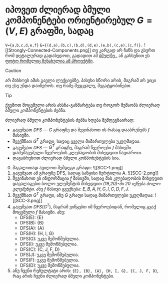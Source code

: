 # იპოვეთ ძლიერად ბმული კომპონენტები ორიენტირებულ $G= (V,E)$ გრაფში, სადაც
```V={a,b,c,d,e,f}```
```E={(d,a),(b,c),(b,d),(d,e),(e,b),(c,e),(c,f)}.```
![[Strongly-Connected-Components.png]]
თუ კარგად არ ჩანს და გსურთ რომ დეტალურად გადახედოთ, გადადით ამ [ბმულზე .](https://www.tldraw.com/r/nkqffAoJTTaSuaogTfl3J?d=v139.-357.5912.3969.page) ან გახსენით ეს [ფოტო რომელიც შენახულია ამ პროექტში](Strongly-Connected-Components.png).

>[!CAUTION]
>არ მახსოვს ამის გავლა ლექციებზე. პასუხი სწორი არის, მაგრამ არ ვიცი თუ ესე უნდა დაიწეროს. თუ რამე შევცვალე, შეგატყობინებთ.

>[!TIP]
>ქვემოთ მოცემული არის ახსნა-განმარტება თუ როგორ მუშაობს ძლიერად ბმული კომპონენტების ძებნა.

ძლიერად ბმული კომპონენტების ძებნა ხდება შემდეგნაირად:
- გავუშვათ $DFS$ — $G$ გრაფზე და შევინახოთ ის რასაც დააბრუნებს $f$ მასივში.
- შევქმნათ $G^T$ გრაფი, სადაც ყველა მიმართულება უკუღმადაა.
- გავუშვათ $DFS$ — $G^T$ გრაფზე, მაგრამ წვეროები $f$ მასივში დამუშავებული წვეროების კლებადობის მიხედვით ჩავიაროთ.
- დავაბრუნოთ ძლიერად ბმული კომპონენტების სია.

0) მაგალითად ავიღოთ შემდეგი გრაფი: ![[SCC-1.png]]
1) გავუშვათ ამ გრაფზე DFS, სადაც საწყისი წერტილია A. 
   ![[SCC-2.png]]
2) შევინახოთ ეს ინფორმაცია $f$ მასივში, სადაც მას კლებადობის მიხედვით დავალაგებთ ბოლო ელემენტის მიხედვით 
   *(19,20)-ში 20 იქნება ბოლო ელემენტი*.
   ანუ $f$ მასივი გვექნება: ${E, B, A, H, G, I , C, D, F ,J}$.
3) შევქმნათ $G^T$ გრაფი, ანუ $G$ გრაფი სადაც მიმართულები უკუღმადაა: ![[SCC-3.png]]
4) გავუშვათ $DFS(G^T)$, მაგრამ ვიწყებთ იმ წვეროებიდან, რომელიც გვაქ მოცემული $f$ მასივში. ანუ: 
   - DFS(E): {E} 
   - DFS(B): {B} 
   - DFS(A): {A} 
   - DFS(H): {H, I, G} 
   - DFS(G): უკვე შემოწმებულია.
   - DFS(I): უკვე შემოწმებულია.
   - DFS(C): {C, J, F, D}
   - DFS(J): უკვე შემოწმებულია.
   - DFS(F): უკვე შემოწმებულია.
   - DFS(D): უკვე შემოწმებულია.
5) ანუ ჩვენი რეზულტატი არის: ```{E}, {B}, {A}, {H, I, G}, {C, J, F, D}```, რაც არის ჩვენი ძლიერად ბმული კომპონენტები.